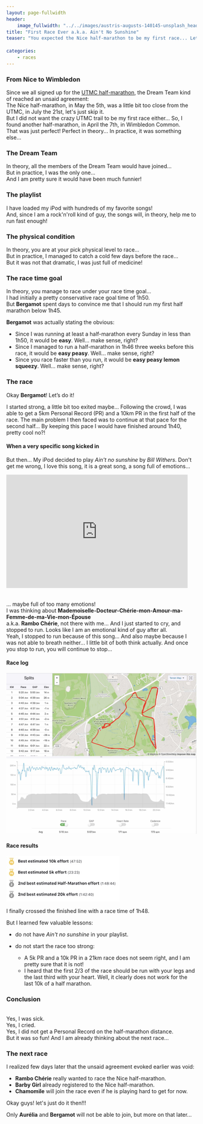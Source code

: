 ```yaml
---
layout: page-fullwidth
header:
    image_fullwidth: "../../images/austris-augusts-140145-unsplash_header.jpg"
title: "First Race Ever a.k.a. Ain't No Sunshine"
teaser: "You expected the Nice half-marathon to be my first race... Let me explain... "

categories:
    - races
---
```


### From Nice to Wimbledon

Since we all signed up for the [UTMC half-marathon](https://www.utmc.fr), the Dream Team kind of reached an unsaid agreement:
<br> The Nice half-marathon, in May the 5th, was a little bit too close from the UTMC, in July the 21st, 
 let's just skip it. 
<br> But I did not want the crazy UTMC trail to be my first race either... 
So, I found another half-marathon, in April the 7th, in Wimbledon Common. 
<br> That was just perfect! Perfect in theory... In practice, it was something else...

### The Dream Team

In theory, all the members of the Dream Team would have joined...
<br> But in practice, I was the only one...
<br> And I am pretty sure it would have been much funnier!
 
### The playlist
I have loaded my iPod with hundreds of my favorite songs! 
<br> And, since I am a rock'n'roll kind of guy, the songs will, in theory, help me to run fast enough!

### The physical condition
In theory, you are at your pick physical level to race...
<br> But in practice, I managed to catch a cold few days before the race... 
<br> But it was not that dramatic, I was just full of medicine!

### The race time goal

In theory, you manage to race under your race time goal...
<br> I had initially a pretty conservative race goal time of 1h50. 
<br> But **Bergamot** spent days to convince me that 
I should run my first half marathon below 1h45.

**Bergamot** was actually stating the obvious:

* Since I was running at least a half-marathon every Sunday in less than 1h50, it would be **easy**. Well... make sense, right?
* Since I managed to run a half-marathon in 1h46 three weeks before this race, it would be **easy peasy**. Well... make sense, right?
* Since you race faster than you run, it would be **easy peasy lemon squeezy**. Well... make sense, right?

### The race

Okay **Bergamot**! Let’s do it!

I started strong, a little bit too exited maybe... Following the crowd, I was able to get a 5km Personal Record (PR) and a 10km PR in the first half of the race.
The main problem I then faced was to continue at that pace for the second half… 
By keeping this pace I would have finished around 1h40, pretty cool no?! 

#### When a very specific song kicked in

But then… My iPod decided to play *Ain't no sunshine* by *Bill Withers*. 
Don't get me wrong, I love this song, it is a great song, a song full of emotions...

<iframe width="480" height="300" src="https://www.youtube.com/embed/tIdIqbv7SPo" frameborder="0" allowfullscreen></iframe>

<br> ... maybe full of too many emotions!
<br> I was thinking about **Mademoiselle-Docteur-Chérie-mon-Amour-ma-Femme-de-ma-Vie-mon-Épouse**
<br> a.k.a. **Rambo Chérie**, not there with me... And I just started to cry, and stopped to run. 
Looks like I am an emotional kind of guy after all. 
<br> Yeah, I stopped to run because of this song... And also maybe because I was not able to breath neither... 
I little bit of both think actually.
And once you stop to run, you will continue to stop... 

#### Race log

<img src="../../images/wimbledon-half-2019.jpg" alt="">

#### Race results

<img src="../../images/wimbledon-half-2019-results.jpg" alt="">


I finally crossed the finished line with a race time of 1h48. 

But I learned few valuable lessons:

   * do not have *Ain't no sunshine* in your playlist.
   * do not start the race too strong:

       * A 5k PR and a 10k PR in a 21km race does not seem right, and I am pretty sure that it is not!
       * I heard that the first 2/3 of the race should be run with your legs and the last third with your heart. Well, it clearly does not work for the last 10k of a half marathon.

### Conclusion

<br> Yes, I was sick.
<br> Yes, I cried.
<br> Yes, I did not get a Personal Record on the half-marathon distance.
<br> But it was so fun! And I am already thinking about the next race...

### The next race

I realized few days later that the unsaid agreement evoked earlier was void:

* **Rambo Chérie** really wanted to race the Nice half-marathon. 
* **Barby Girl** already registered to the Nice half-marathon.
* **Chamomile** will join the race even if he is playing hard to get for now.

Okay guys! let's just do it then!!!


Only **Aurélia** and **Bergamot** will not be able to join, but more on that later...
 
